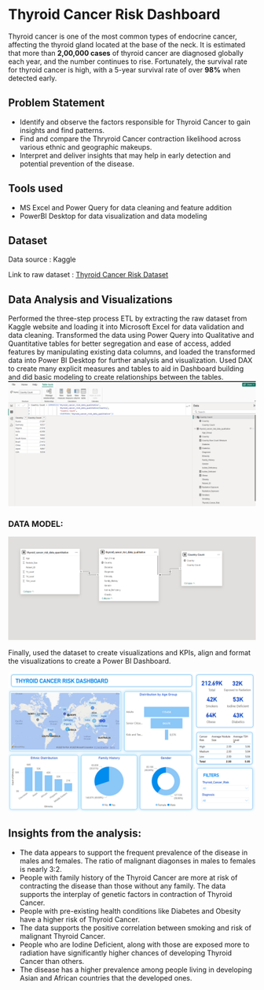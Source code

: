 # Thyroid Cancer Risk Dashboard
Thyroid cancer is one of the most common types of endocrine cancer, affecting the thyroid gland located at the base of the neck. It is estimated that more than **2,00,000 cases** of thyroid cancer are diagnosed globally each year, and the number continues to rise. Fortunately, the survival rate for thyroid cancer is high, with a 5-year survival rate of over **98%** when detected early.


## Problem Statement
 * Identify and observe the factors responsible for Thyroid Cancer to gain insights and find patterns.
 * Find and compare the Thryroid Cancer contraction likelihood across various ethnic and geographic makeups.
 * Interpret and deliver insights that may help in early detection and potential prevention of the disease.

## Tools used
* MS Excel and Power Query for data cleaning and feature addition
* PowerBI Desktop for data visualization and data modeling

## Dataset
Data source : Kaggle

Link to raw dataset : [Thyroid Cancer Risk Dataset](https://www.kaggle.com/datasets/bhargavchirumamilla/thyroid-cancer-risk-dataset/data)

## Data Analysis and Visualizations

Performed the three-step process ETL by extracting the raw dataset from Kaggle website and loading it into Microsoft Excel for data validation and data cleaning. Transformed the data using Power Query into Qualitative and Quantitative tables for better segregation and ease of access, added features by manipulating existing data columns, and loaded the transformed data into Power BI Desktop for further analysis and visualization. Used DAX to create many explicit measures and tables to aid in Dashboard building and did basic modeling to create relationships between the tables.
![Project Logo](images/DAX_country_count.PNG)

### DATA MODEL:

![Project Logo](images/DataModel.PNG)

Finally, used the dataset to create visualizations and KPIs, align and format the visualizations to create a Power BI Dashboard.

![Project Logo](images/Dashboard.PNG)

## Insights from the analysis:
* The data appears to support the frequent prevalence of the disease in males and females. The ratio of malignant diagonses in males to females is nearly 3:2.
* People with family history of the Thyroid Cancer are more at risk of contracting the disease than those without any family. The data supports the interplay of genetic factors in contraction of Thyroid Cancer.
* People with pre-existing health conditions like Diabetes and Obesity have a higher risk of Thyroid Cancer.
* The data supports the positive correlation between smoking and risk of malignant Thyroid Cancer.
* People who are Iodine Deficient, along with those are exposed more to radiation have significantly higher chances of developing Thyroid Cancer than others.
* The disease has a higher prevalence among people living in developing Asian and African countries that the developed ones.
